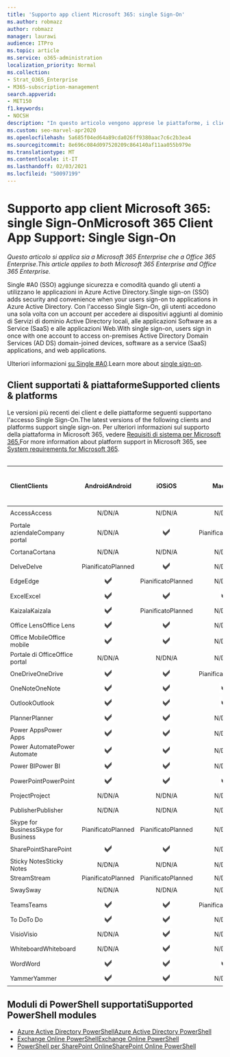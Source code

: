 ```yaml
---
title: 'Supporto app client Microsoft 365: single Sign-On'
ms.author: robmazz
author: robmazz
manager: laurawi
audience: ITPro
ms.topic: article
ms.service: o365-administration
localization_priority: Normal
ms.collection:
- Strat_O365_Enterprise
- M365-subscription-management
search.appverid:
- MET150
f1.keywords:
- NOCSH
description: "In questo articolo vengono apprese le piattaforme, i client e i moduli di PowerShell che supportano l'accesso Single #A0 per Microsoft 365."
ms.custom: seo-marvel-apr2020
ms.openlocfilehash: 5a685f04ed64a89cda026ff9380aac7c6c2b3ea4
ms.sourcegitcommit: 8e696c084d097520209c864140af11aa055b979e
ms.translationtype: MT
ms.contentlocale: it-IT
ms.lasthandoff: 02/03/2021
ms.locfileid: "50097199"
---
```

# <a name="microsoft-365-client-app-support-single-sign-on"></a><span data-ttu-id="24465-103">Supporto app client Microsoft 365: single Sign-On</span><span class="sxs-lookup"><span data-stu-id="24465-103">Microsoft 365 Client App Support: Single Sign-On</span></span>

<span data-ttu-id="24465-104">*Questo articolo si applica sia a Microsoft 365 Enterprise che a Office 365 Enterprise*.</span><span class="sxs-lookup"><span data-stu-id="24465-104">*This article applies to both Microsoft 365 Enterprise and Office 365 Enterprise.*</span></span>

<span data-ttu-id="24465-105">Single #A0 (SSO) aggiunge sicurezza e comodità quando gli utenti a utilizzano le applicazioni in Azure Active Directory.</span><span class="sxs-lookup"><span data-stu-id="24465-105">Single sign-on (SSO) adds security and convenience when your users sign-on to applications in Azure Active Directory.</span></span> <span data-ttu-id="24465-106">Con l'accesso Single Sign-On, gli utenti accedono una sola volta con un account per accedere ai dispositivi aggiunti al dominio di Servizi di dominio Active Directory locali, alle applicazioni Software as a Service (SaaS) e alle applicazioni Web.</span><span class="sxs-lookup"><span data-stu-id="24465-106">With single sign-on, users sign in once with one account to access on-premises Active Directory Domain Services (AD DS) domain-joined devices, software as a service (SaaS) applications, and web applications.</span></span>

<span data-ttu-id="24465-107">Ulteriori informazioni [su Single #A0](/azure/active-directory/manage-apps/what-is-single-sign-on).</span><span class="sxs-lookup"><span data-stu-id="24465-107">Learn more about [single sign-on](/azure/active-directory/manage-apps/what-is-single-sign-on).</span></span>

## <a name="supported-clients--platforms"></a><span data-ttu-id="24465-108">Client supportati & piattaforme</span><span class="sxs-lookup"><span data-stu-id="24465-108">Supported clients & platforms</span></span>

<span data-ttu-id="24465-109">Le versioni più recenti dei client e delle piattaforme seguenti supportano l'accesso Single Sign-On.</span><span class="sxs-lookup"><span data-stu-id="24465-109">The latest versions of the following clients and platforms support single sign-on.</span></span> <span data-ttu-id="24465-110">Per ulteriori informazioni sul supporto della piattaforma in Microsoft 365, vedere [Requisiti di sistema per Microsoft 365.](/microsoft-365/microsoft-365-and-office-resources)</span><span class="sxs-lookup"><span data-stu-id="24465-110">For more information about platform support in Microsoft 365, see [System requirements for Microsoft 365](/microsoft-365/microsoft-365-and-office-resources).</span></span>
<br>
<br>

| <span data-ttu-id="24465-111">Client</span><span class="sxs-lookup"><span data-stu-id="24465-111">Clients</span></span> | <span data-ttu-id="24465-112">Android</span><span class="sxs-lookup"><span data-stu-id="24465-112">Android</span></span> | <span data-ttu-id="24465-113">iOS</span><span class="sxs-lookup"><span data-stu-id="24465-113">iOS</span></span> | <span data-ttu-id="24465-114">Mac</span><span class="sxs-lookup"><span data-stu-id="24465-114">Mac</span></span>| <span data-ttu-id="24465-115">Windows 10</span><span class="sxs-lookup"><span data-stu-id="24465-115">Windows 10</span></span> <br> <span data-ttu-id="24465-116">App moderne</span><span class="sxs-lookup"><span data-stu-id="24465-116">Modern Apps</span></span>| <span data-ttu-id="24465-117">Windows 10</span><span class="sxs-lookup"><span data-stu-id="24465-117">Windows 10</span></span> <br> <span data-ttu-id="24465-118">Desktop</span><span class="sxs-lookup"><span data-stu-id="24465-118">Desktop</span></span> |
|:---|:---:|:---:|:---:|:---:|:---:|
| <span data-ttu-id="24465-119">Access</span><span class="sxs-lookup"><span data-stu-id="24465-119">Access</span></span> | <span data-ttu-id="24465-120">N/D</span><span class="sxs-lookup"><span data-stu-id="24465-120">N/A</span></span> | <span data-ttu-id="24465-121">N/D</span><span class="sxs-lookup"><span data-stu-id="24465-121">N/A</span></span> | <span data-ttu-id="24465-122">N/D</span><span class="sxs-lookup"><span data-stu-id="24465-122">N/A</span></span> | <span data-ttu-id="24465-123">N/D</span><span class="sxs-lookup"><span data-stu-id="24465-123">N/A</span></span> | ![Supportato](../media/check-mark.png) |
| <span data-ttu-id="24465-125">Portale aziendale</span><span class="sxs-lookup"><span data-stu-id="24465-125">Company portal</span></span> | <span data-ttu-id="24465-126">N/D</span><span class="sxs-lookup"><span data-stu-id="24465-126">N/A</span></span> | ![Supportato](../media/check-mark.png) | <span data-ttu-id="24465-128">Pianificato</span><span class="sxs-lookup"><span data-stu-id="24465-128">Planned</span></span> | ![Supportato](../media/check-mark.png) | <span data-ttu-id="24465-130">N/D</span><span class="sxs-lookup"><span data-stu-id="24465-130">N/A</span></span> |
| <span data-ttu-id="24465-131">Cortana</span><span class="sxs-lookup"><span data-stu-id="24465-131">Cortana</span></span> | <span data-ttu-id="24465-132">N/D</span><span class="sxs-lookup"><span data-stu-id="24465-132">N/A</span></span> | <span data-ttu-id="24465-133">N/D</span><span class="sxs-lookup"><span data-stu-id="24465-133">N/A</span></span> | <span data-ttu-id="24465-134">N/D</span><span class="sxs-lookup"><span data-stu-id="24465-134">N/A</span></span> | ![Supportato](../media/check-mark.png) | <span data-ttu-id="24465-136">N/D</span><span class="sxs-lookup"><span data-stu-id="24465-136">N/A</span></span> |
| <span data-ttu-id="24465-137">Delve</span><span class="sxs-lookup"><span data-stu-id="24465-137">Delve</span></span> | <span data-ttu-id="24465-138">Pianificato</span><span class="sxs-lookup"><span data-stu-id="24465-138">Planned</span></span> | ![Supportato](../media/check-mark.png) | <span data-ttu-id="24465-140">N/D</span><span class="sxs-lookup"><span data-stu-id="24465-140">N/A</span></span> | <span data-ttu-id="24465-141">N/D</span><span class="sxs-lookup"><span data-stu-id="24465-141">N/A</span></span> | <span data-ttu-id="24465-142">N/D</span><span class="sxs-lookup"><span data-stu-id="24465-142">N/A</span></span> |
| <span data-ttu-id="24465-143">Edge</span><span class="sxs-lookup"><span data-stu-id="24465-143">Edge</span></span> | ![Supportato](../media/check-mark.png) | <span data-ttu-id="24465-145">Pianificato</span><span class="sxs-lookup"><span data-stu-id="24465-145">Planned</span></span> | <span data-ttu-id="24465-146">N/D</span><span class="sxs-lookup"><span data-stu-id="24465-146">N/A</span></span> | <span data-ttu-id="24465-147">N/D</span><span class="sxs-lookup"><span data-stu-id="24465-147">N/A</span></span> | ![Supportato](../media/check-mark.png) |
| <span data-ttu-id="24465-149">Excel</span><span class="sxs-lookup"><span data-stu-id="24465-149">Excel</span></span> | ![Supportato](../media/check-mark.png) | ![Supportato](../media/check-mark.png) | ![Supportato](../media/check-mark.png) | ![Supportato](../media/check-mark.png) | ![Supportato](../media/check-mark.png) |
| <span data-ttu-id="24465-155">Kaizala</span><span class="sxs-lookup"><span data-stu-id="24465-155">Kaizala</span></span> | ![Supportato](../media/check-mark.png) | <span data-ttu-id="24465-157">Pianificato</span><span class="sxs-lookup"><span data-stu-id="24465-157">Planned</span></span> | <span data-ttu-id="24465-158">N/D</span><span class="sxs-lookup"><span data-stu-id="24465-158">N/A</span></span> | <span data-ttu-id="24465-159">N/D</span><span class="sxs-lookup"><span data-stu-id="24465-159">N/A</span></span> | <span data-ttu-id="24465-160">N/D</span><span class="sxs-lookup"><span data-stu-id="24465-160">N/A</span></span> |
| <span data-ttu-id="24465-161">Office Lens</span><span class="sxs-lookup"><span data-stu-id="24465-161">Office Lens</span></span>| ![Supportato](../media/check-mark.png) | ![Supportato](../media/check-mark.png) | <span data-ttu-id="24465-164">N/D</span><span class="sxs-lookup"><span data-stu-id="24465-164">N/A</span></span> | <span data-ttu-id="24465-165">N/D</span><span class="sxs-lookup"><span data-stu-id="24465-165">N/A</span></span> | <span data-ttu-id="24465-166">N/D</span><span class="sxs-lookup"><span data-stu-id="24465-166">N/A</span></span> |
| <span data-ttu-id="24465-167">Office Mobile</span><span class="sxs-lookup"><span data-stu-id="24465-167">Office mobile</span></span> | ![Supportato](../media/check-mark.png) | ![Supportato](../media/check-mark.png) | <span data-ttu-id="24465-170">N/D</span><span class="sxs-lookup"><span data-stu-id="24465-170">N/A</span></span> | <span data-ttu-id="24465-171">N/D</span><span class="sxs-lookup"><span data-stu-id="24465-171">N/A</span></span> | <span data-ttu-id="24465-172">N/D</span><span class="sxs-lookup"><span data-stu-id="24465-172">N/A</span></span> |
| <span data-ttu-id="24465-173">Portale di Office</span><span class="sxs-lookup"><span data-stu-id="24465-173">Office portal</span></span> | <span data-ttu-id="24465-174">N/D</span><span class="sxs-lookup"><span data-stu-id="24465-174">N/A</span></span> | <span data-ttu-id="24465-175">N/D</span><span class="sxs-lookup"><span data-stu-id="24465-175">N/A</span></span> | <span data-ttu-id="24465-176">N/D</span><span class="sxs-lookup"><span data-stu-id="24465-176">N/A</span></span> | ![Supportato](../media/check-mark.png) | <span data-ttu-id="24465-178">N/D</span><span class="sxs-lookup"><span data-stu-id="24465-178">N/A</span></span> |
| <span data-ttu-id="24465-179">OneDrive</span><span class="sxs-lookup"><span data-stu-id="24465-179">OneDrive</span></span> | ![Supportato](../media/check-mark.png) | ![Supportato](../media/check-mark.png) | <span data-ttu-id="24465-182">Pianificato</span><span class="sxs-lookup"><span data-stu-id="24465-182">Planned</span></span> | ![Supportato](../media/check-mark.png) | <span data-ttu-id="24465-184">Pianificato</span><span class="sxs-lookup"><span data-stu-id="24465-184">Planned</span></span> |
| <span data-ttu-id="24465-185">OneNote</span><span class="sxs-lookup"><span data-stu-id="24465-185">OneNote</span></span> | ![Supportato](../media/check-mark.png) | ![Supportato](../media/check-mark.png) | ![Supportato](../media/check-mark.png) | ![Supportato](../media/check-mark.png) | <span data-ttu-id="24465-190">Pianificato</span><span class="sxs-lookup"><span data-stu-id="24465-190">Planned</span></span> |
| <span data-ttu-id="24465-191">Outlook</span><span class="sxs-lookup"><span data-stu-id="24465-191">Outlook</span></span> | ![Supportato](../media/check-mark.png) | ![Supportato](../media/check-mark.png) | ![Supportato](../media/check-mark.png) | <span data-ttu-id="24465-195">Pianificato</span><span class="sxs-lookup"><span data-stu-id="24465-195">Planned</span></span> | ![Supportato](../media/check-mark.png) |
| <span data-ttu-id="24465-197">Planner</span><span class="sxs-lookup"><span data-stu-id="24465-197">Planner</span></span> | ![Supportato](../media/check-mark.png) | ![Supportato](../media/check-mark.png) | <span data-ttu-id="24465-200">N/D</span><span class="sxs-lookup"><span data-stu-id="24465-200">N/A</span></span> | <span data-ttu-id="24465-201">N/D</span><span class="sxs-lookup"><span data-stu-id="24465-201">N/A</span></span> | <span data-ttu-id="24465-202">N/D</span><span class="sxs-lookup"><span data-stu-id="24465-202">N/A</span></span> |
| <span data-ttu-id="24465-203">Power Apps</span><span class="sxs-lookup"><span data-stu-id="24465-203">Power Apps</span></span> | ![Supportato](../media/check-mark.png) | ![Supportato](../media/check-mark.png) | <span data-ttu-id="24465-206">N/D</span><span class="sxs-lookup"><span data-stu-id="24465-206">N/A</span></span> | <span data-ttu-id="24465-207">Pianificato</span><span class="sxs-lookup"><span data-stu-id="24465-207">Planned</span></span> | <span data-ttu-id="24465-208">N/D</span><span class="sxs-lookup"><span data-stu-id="24465-208">N/A</span></span> |
| <span data-ttu-id="24465-209">Power Automate</span><span class="sxs-lookup"><span data-stu-id="24465-209">Power Automate</span></span> | ![Supportato](../media/check-mark.png) | ![Supportato](../media/check-mark.png) | <span data-ttu-id="24465-212">N/D</span><span class="sxs-lookup"><span data-stu-id="24465-212">N/A</span></span> | <span data-ttu-id="24465-213">N/D</span><span class="sxs-lookup"><span data-stu-id="24465-213">N/A</span></span> | <span data-ttu-id="24465-214">N/D</span><span class="sxs-lookup"><span data-stu-id="24465-214">N/A</span></span> |
| <span data-ttu-id="24465-215">Power BI</span><span class="sxs-lookup"><span data-stu-id="24465-215">Power BI</span></span> | ![Supportato](../media/check-mark.png) | ![Supportato](../media/check-mark.png) | <span data-ttu-id="24465-218">N/D</span><span class="sxs-lookup"><span data-stu-id="24465-218">N/A</span></span> | ![Supportato](../media/check-mark.png) | <span data-ttu-id="24465-220">Pianificato</span><span class="sxs-lookup"><span data-stu-id="24465-220">Planned</span></span> |
| <span data-ttu-id="24465-221">PowerPoint</span><span class="sxs-lookup"><span data-stu-id="24465-221">PowerPoint</span></span> | ![Supportato](../media/check-mark.png) | ![Supportato](../media/check-mark.png) | ![Supportato](../media/check-mark.png) | ![Supportato](../media/check-mark.png) | ![Supportato](../media/check-mark.png) |
| <span data-ttu-id="24465-227">Project</span><span class="sxs-lookup"><span data-stu-id="24465-227">Project</span></span> | <span data-ttu-id="24465-228">N/D</span><span class="sxs-lookup"><span data-stu-id="24465-228">N/A</span></span> | <span data-ttu-id="24465-229">N/D</span><span class="sxs-lookup"><span data-stu-id="24465-229">N/A</span></span> | <span data-ttu-id="24465-230">N/D</span><span class="sxs-lookup"><span data-stu-id="24465-230">N/A</span></span> | <span data-ttu-id="24465-231">N/D</span><span class="sxs-lookup"><span data-stu-id="24465-231">N/A</span></span> | ![Supportato](../media/check-mark.png) |
| <span data-ttu-id="24465-233">Publisher</span><span class="sxs-lookup"><span data-stu-id="24465-233">Publisher</span></span> | <span data-ttu-id="24465-234">N/D</span><span class="sxs-lookup"><span data-stu-id="24465-234">N/A</span></span> | <span data-ttu-id="24465-235">N/D</span><span class="sxs-lookup"><span data-stu-id="24465-235">N/A</span></span> | <span data-ttu-id="24465-236">N/D</span><span class="sxs-lookup"><span data-stu-id="24465-236">N/A</span></span> | <span data-ttu-id="24465-237">N/D</span><span class="sxs-lookup"><span data-stu-id="24465-237">N/A</span></span> | ![Supportato](../media/check-mark.png) |
| <span data-ttu-id="24465-239">Skype for Business</span><span class="sxs-lookup"><span data-stu-id="24465-239">Skype for Business</span></span> | <span data-ttu-id="24465-240">Pianificato</span><span class="sxs-lookup"><span data-stu-id="24465-240">Planned</span></span> | <span data-ttu-id="24465-241">Pianificato</span><span class="sxs-lookup"><span data-stu-id="24465-241">Planned</span></span> | <span data-ttu-id="24465-242">N/D</span><span class="sxs-lookup"><span data-stu-id="24465-242">N/A</span></span> | <span data-ttu-id="24465-243">N/D</span><span class="sxs-lookup"><span data-stu-id="24465-243">N/A</span></span> | <span data-ttu-id="24465-244">N/D</span><span class="sxs-lookup"><span data-stu-id="24465-244">N/A</span></span> |
| <span data-ttu-id="24465-245">SharePoint</span><span class="sxs-lookup"><span data-stu-id="24465-245">SharePoint</span></span> | ![Supportato](../media/check-mark.png) | ![Supportato](../media/check-mark.png) | <span data-ttu-id="24465-248">N/D</span><span class="sxs-lookup"><span data-stu-id="24465-248">N/A</span></span> | <span data-ttu-id="24465-249">N/D</span><span class="sxs-lookup"><span data-stu-id="24465-249">N/A</span></span> | <span data-ttu-id="24465-250">N/D</span><span class="sxs-lookup"><span data-stu-id="24465-250">N/A</span></span> |
| <span data-ttu-id="24465-251">Sticky Notes</span><span class="sxs-lookup"><span data-stu-id="24465-251">Sticky Notes</span></span> | <span data-ttu-id="24465-252">N/D</span><span class="sxs-lookup"><span data-stu-id="24465-252">N/A</span></span> | <span data-ttu-id="24465-253">N/D</span><span class="sxs-lookup"><span data-stu-id="24465-253">N/A</span></span> | <span data-ttu-id="24465-254">N/D</span><span class="sxs-lookup"><span data-stu-id="24465-254">N/A</span></span> | <span data-ttu-id="24465-255">N/D</span><span class="sxs-lookup"><span data-stu-id="24465-255">N/A</span></span> | ![Supportato](../media/check-mark.png) |
| <span data-ttu-id="24465-257">Stream</span><span class="sxs-lookup"><span data-stu-id="24465-257">Stream</span></span> | <span data-ttu-id="24465-258">Pianificato</span><span class="sxs-lookup"><span data-stu-id="24465-258">Planned</span></span> | <span data-ttu-id="24465-259">Pianificato</span><span class="sxs-lookup"><span data-stu-id="24465-259">Planned</span></span> | <span data-ttu-id="24465-260">N/D</span><span class="sxs-lookup"><span data-stu-id="24465-260">N/A</span></span> | <span data-ttu-id="24465-261">N/D</span><span class="sxs-lookup"><span data-stu-id="24465-261">N/A</span></span> | <span data-ttu-id="24465-262">N/D</span><span class="sxs-lookup"><span data-stu-id="24465-262">N/A</span></span> |
| <span data-ttu-id="24465-263">Sway</span><span class="sxs-lookup"><span data-stu-id="24465-263">Sway</span></span> | <span data-ttu-id="24465-264">N/D</span><span class="sxs-lookup"><span data-stu-id="24465-264">N/A</span></span> | <span data-ttu-id="24465-265">N/D</span><span class="sxs-lookup"><span data-stu-id="24465-265">N/A</span></span> | <span data-ttu-id="24465-266">N/D</span><span class="sxs-lookup"><span data-stu-id="24465-266">N/A</span></span> | <span data-ttu-id="24465-267">N/D</span><span class="sxs-lookup"><span data-stu-id="24465-267">N/A</span></span> | ![Supportato](../media/check-mark.png) |
| <span data-ttu-id="24465-269">Teams</span><span class="sxs-lookup"><span data-stu-id="24465-269">Teams</span></span> | ![Supportato](../media/check-mark.png) | ![Supportato](../media/check-mark.png) | <span data-ttu-id="24465-272">Pianificato</span><span class="sxs-lookup"><span data-stu-id="24465-272">Planned</span></span> | <span data-ttu-id="24465-273">N/D</span><span class="sxs-lookup"><span data-stu-id="24465-273">N/A</span></span> | <span data-ttu-id="24465-274">Pianificato</span><span class="sxs-lookup"><span data-stu-id="24465-274">Planned</span></span> |
| <span data-ttu-id="24465-275">To Do</span><span class="sxs-lookup"><span data-stu-id="24465-275">To Do</span></span> | ![Supportato](../media/check-mark.png) | ![Supportato](../media/check-mark.png) | <span data-ttu-id="24465-278">N/D</span><span class="sxs-lookup"><span data-stu-id="24465-278">N/A</span></span> | ![Supportato](../media/check-mark.png) | <span data-ttu-id="24465-280">N/D</span><span class="sxs-lookup"><span data-stu-id="24465-280">N/A</span></span> |
| <span data-ttu-id="24465-281">Visio</span><span class="sxs-lookup"><span data-stu-id="24465-281">Visio</span></span> | <span data-ttu-id="24465-282">N/D</span><span class="sxs-lookup"><span data-stu-id="24465-282">N/A</span></span> | ![Supportato](../media/check-mark.png) | <span data-ttu-id="24465-284">N/D</span><span class="sxs-lookup"><span data-stu-id="24465-284">N/A</span></span> | <span data-ttu-id="24465-285">N/D</span><span class="sxs-lookup"><span data-stu-id="24465-285">N/A</span></span> | ![Supportato](../media/check-mark.png) |
| <span data-ttu-id="24465-287">Whiteboard</span><span class="sxs-lookup"><span data-stu-id="24465-287">Whiteboard</span></span> | <span data-ttu-id="24465-288">N/D</span><span class="sxs-lookup"><span data-stu-id="24465-288">N/A</span></span> | ![Supportato](../media/check-mark.png) | <span data-ttu-id="24465-290">N/D</span><span class="sxs-lookup"><span data-stu-id="24465-290">N/A</span></span> | ![Supportato](../media/check-mark.png) | <span data-ttu-id="24465-292">N/D</span><span class="sxs-lookup"><span data-stu-id="24465-292">N/A</span></span> |
| <span data-ttu-id="24465-293">Word</span><span class="sxs-lookup"><span data-stu-id="24465-293">Word</span></span> | ![Supportato](../media/check-mark.png) | ![Supportato](../media/check-mark.png) | ![Supportato](../media/check-mark.png) | ![Supportato](../media/check-mark.png) | ![Supportato](../media/check-mark.png) |
| <span data-ttu-id="24465-299">Yammer</span><span class="sxs-lookup"><span data-stu-id="24465-299">Yammer</span></span> | ![Supportato](../media/check-mark.png) | ![Supportato](../media/check-mark.png) | <span data-ttu-id="24465-302">N/D</span><span class="sxs-lookup"><span data-stu-id="24465-302">N/A</span></span> | <span data-ttu-id="24465-303">N/D</span><span class="sxs-lookup"><span data-stu-id="24465-303">N/A</span></span> | <span data-ttu-id="24465-304">Pianificato</span><span class="sxs-lookup"><span data-stu-id="24465-304">Planned</span></span> |

## <a name="supported-powershell-modules"></a><span data-ttu-id="24465-305">Moduli di PowerShell supportati</span><span class="sxs-lookup"><span data-stu-id="24465-305">Supported PowerShell modules</span></span>

- [<span data-ttu-id="24465-306">Azure Active Directory PowerShell</span><span class="sxs-lookup"><span data-stu-id="24465-306">Azure Active Directory PowerShell</span></span>](/powershell/azure/active-directory/overview?view=azureadps-2.0)
- [<span data-ttu-id="24465-307">Exchange Online PowerShell</span><span class="sxs-lookup"><span data-stu-id="24465-307">Exchange Online PowerShell</span></span>](/powershell/exchange/exchange-online-powershell)
- [<span data-ttu-id="24465-308">PowerShell per SharePoint Online</span><span class="sxs-lookup"><span data-stu-id="24465-308">SharePoint Online PowerShell</span></span>](/powershell/sharepoint/sharepoint-online/connect-sharepoint-online)
